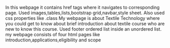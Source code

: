 In this webpage it contains href tags where it navigates to corresponding page. 
Used images,tables,lists,bootstrap grid,navbar,style sheet.
Also used css properties like .class
My webpage is about Textile Technology where you could get to know about brief introduction about textile course who are new to know this course.
Used footer ordered list inside an unordered list.
my webpage consists of four html pages like introduction,applications,eligibility and scope
